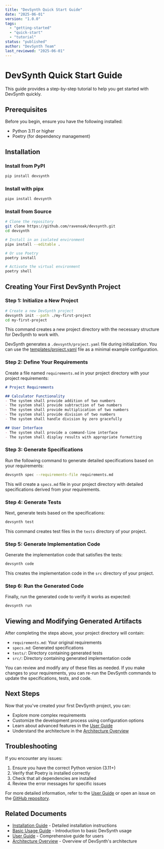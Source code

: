```yaml
---
title: "DevSynth Quick Start Guide"
date: "2025-06-01"
version: "1.0.0"
tags:
  - "getting-started"
  - "quick-start"
  - "tutorial"
status: "published"
author: "DevSynth Team"
last_reviewed: "2025-06-01"
---
```


# DevSynth Quick Start Guide

This guide provides a step-by-step tutorial to help you get started with DevSynth quickly.

## Prerequisites

Before you begin, ensure you have the following installed:

- Python 3.11 or higher
- Poetry (for dependency management)

## Installation

### Install from PyPI

```bash
pip install devsynth
```
### Install with pipx

```bash
pipx install devsynth
```


### Install from Source

```bash
# Clone the repository
git clone https://github.com/ravenoak/devsynth.git
cd devsynth

# Install in an isolated environment
pipx install --editable .

# Or use Poetry
poetry install

# Activate the virtual environment
poetry shell
```

## Creating Your First DevSynth Project

### Step 1: Initialize a New Project

```bash
# Create a new DevSynth project
devsynth init --path ./my-first-project
cd my-first-project
```

This command creates a new project directory with the necessary structure for DevSynth to work with.

DevSynth generates a `.devsynth/project.yaml` file during initialization. You
can use the [templates/project.yaml](../../templates/project.yaml) file as a
minimal example configuration.

### Step 2: Define Your Requirements

Create a file named `requirements.md` in your project directory with your project requirements:

```markdown
# Project Requirements

## Calculator Functionality
- The system shall provide addition of two numbers
- The system shall provide subtraction of two numbers
- The system shall provide multiplication of two numbers
- The system shall provide division of two numbers
- The system shall handle division by zero gracefully

## User Interface
- The system shall provide a command-line interface
- The system shall display results with appropriate formatting
```

### Step 3: Generate Specifications

Run the following command to generate detailed specifications based on your requirements:

```bash
devsynth spec --requirements-file requirements.md
```

This will create a `specs.md` file in your project directory with detailed specifications derived from your requirements.

### Step 4: Generate Tests

Next, generate tests based on the specifications:

```bash
devsynth test
```

This command creates test files in the `tests` directory of your project.

### Step 5: Generate Implementation Code

Generate the implementation code that satisfies the tests:

```bash
devsynth code
```

This creates the implementation code in the `src` directory of your project.

### Step 6: Run the Generated Code

Finally, run the generated code to verify it works as expected:

```bash
devsynth run
```

## Viewing and Modifying Generated Artifacts

After completing the steps above, your project directory will contain:

- `requirements.md`: Your original requirements
- `specs.md`: Generated specifications
- `tests/`: Directory containing generated tests
- `src/`: Directory containing generated implementation code

You can review and modify any of these files as needed. If you make changes to your requirements, you can re-run the DevSynth commands to update the specifications, tests, and code.

## Next Steps

Now that you've created your first DevSynth project, you can:

- Explore more complex requirements
- Customize the development process using configuration options
- Learn about advanced features in the [User Guide](../user_guides/user_guide.md)
- Understand the architecture in the [Architecture Overview](../architecture/overview.md)

## Troubleshooting

If you encounter any issues:

1. Ensure you have the correct Python version (3.11+)
2. Verify that Poetry is installed correctly
3. Check that all dependencies are installed
4. Review the error messages for specific issues

For more detailed information, refer to the [User Guide](../user_guides/user_guide.md) or open an issue on the [GitHub repository](https://github.com/ravenoak/devsynth/issues).

## Related Documents

- [Installation Guide](installation.md) - Detailed installation instructions
- [Basic Usage Guide](basic_usage.md) - Introduction to basic DevSynth usage
- [User Guide](../user_guides/user_guide.md) - Comprehensive guide for users
- [Architecture Overview](../architecture/overview.md) - Overview of DevSynth's architecture
